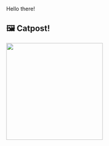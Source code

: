 Hello there!



## 🖼️ Catpost!

<sub>
    <img src="https://cdn2.thecatapi.com/images/IBn4ir_Jv.jpg" height="256">
</sub>

